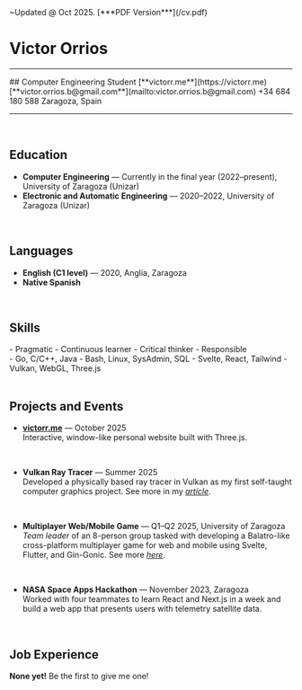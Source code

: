 <div class="text-right">
~Updated @ Oct 2025. [***PDF Version***](/cv.pdf)
</div>

# **Victor Orrios**
<hr>
<div class="ml-8">
## Computer Engineering Student  
[**victorr.me**](https://victorr.me)  
[**victor.orrios.b@gmail.com**](mailto:victor.orrios.b@gmail.com)  
+34 684 180 588  
Zaragoza, Spain  
</div>
<hr><br>

## Education
- **Computer Engineering** — Currently in the final year (2022–present), University of Zaragoza (Unizar)
- **Electronic and Automatic Engineering** — 2020–2022, University of Zaragoza (Unizar)  
<br>

## Languages
- **English (C1 level)** — 2020, Anglia, Zaragoza
- **Native Spanish**  
<br>

## Skills
<div class="flex">
<div>
- Pragmatic
- Continuous learner
- Critical thinker
- Responsible
</div>
<div>
- Go, C/C++, Java
- Bash, Linux, SysAdmin, SQL
- Svelte, React, Tailwind
- Vulkan, WebGL, Three.js
</div>
</div>
<br>

## Projects and Events
- [**victorr.me**](/) — October 2025  
Interactive, window-like personal website built with Three.js.
<br>

- **Vulkan Ray Tracer** — Summer 2025  
Developed a physically based ray tracer in Vulkan as my first self-taught computer graphics project. See more in my [*article*](/articles/hobby-raytracer).
<br>

- **Multiplayer Web/Mobile Game** — Q1–Q2 2025, University of Zaragoza  
*Team leader* of an 8-person group tasked with developing a Balatro-like cross-platform multiplayer game for web and mobile using Svelte, Flutter, and Gin-Gonic. See more [*here*](https://github.com/UNIZAR-30226-2025-04/Frontend-web).
<br>

- **NASA Space Apps Hackathon** — November 2023, Zaragoza  
Worked with four teammates to learn React and Next.js in a week and build a web app that presents users with telemetry satellite data.  
<br>

## Job Experience
**None yet!** Be the first to give me one!
